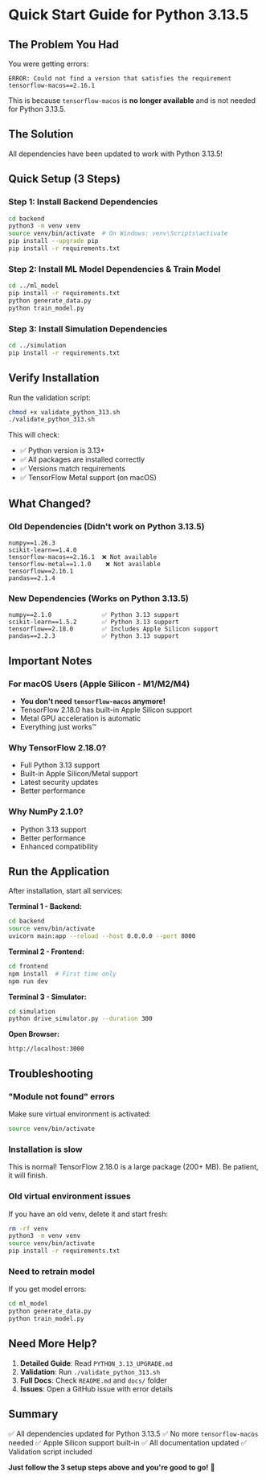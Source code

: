 # Quick Start Guide for Python 3.13.5

## The Problem You Had
You were getting errors:
```
ERROR: Could not find a version that satisfies the requirement tensorflow-macos==2.16.1
```

This is because `tensorflow-macos` is **no longer available** and is not needed for Python 3.13.5.

## The Solution
All dependencies have been updated to work with Python 3.13.5!

## Quick Setup (3 Steps)

### Step 1: Install Backend Dependencies
```bash
cd backend
python3 -m venv venv
source venv/bin/activate  # On Windows: venv\Scripts\activate
pip install --upgrade pip
pip install -r requirements.txt
```

### Step 2: Install ML Model Dependencies & Train Model
```bash
cd ../ml_model
pip install -r requirements.txt
python generate_data.py
python train_model.py
```

### Step 3: Install Simulation Dependencies
```bash
cd ../simulation
pip install -r requirements.txt
```

## Verify Installation
Run the validation script:
```bash
chmod +x validate_python_313.sh
./validate_python_313.sh
```

This will check:
- ✅ Python version is 3.13+
- ✅ All packages are installed correctly
- ✅ Versions match requirements
- ✅ TensorFlow Metal support (on macOS)

## What Changed?

### Old Dependencies (Didn't work on Python 3.13.5)
```
numpy==1.26.3
scikit-learn==1.4.0
tensorflow-macos==2.16.1  ❌ Not available
tensorflow-metal==1.1.0    ❌ Not available
tensorflow==2.16.1
pandas==2.1.4
```

### New Dependencies (Works on Python 3.13.5)
```
numpy==2.1.0              ✅ Python 3.13 support
scikit-learn==1.5.2       ✅ Python 3.13 support
tensorflow==2.18.0        ✅ Includes Apple Silicon support
pandas==2.2.3             ✅ Python 3.13 support
```

## Important Notes

### For macOS Users (Apple Silicon - M1/M2/M4)
- **You don't need `tensorflow-macos` anymore!**
- TensorFlow 2.18.0 has built-in Apple Silicon support
- Metal GPU acceleration is automatic
- Everything just works™

### Why TensorFlow 2.18.0?
- Full Python 3.13 support
- Built-in Apple Silicon/Metal support
- Latest security updates
- Better performance

### Why NumPy 2.1.0?
- Python 3.13 support
- Better performance
- Enhanced compatibility

## Run the Application

After installation, start all services:

**Terminal 1 - Backend:**
```bash
cd backend
source venv/bin/activate
uvicorn main:app --reload --host 0.0.0.0 --port 8000
```

**Terminal 2 - Frontend:**
```bash
cd frontend
npm install  # First time only
npm run dev
```

**Terminal 3 - Simulator:**
```bash
cd simulation
python drive_simulator.py --duration 300
```

**Open Browser:**
```
http://localhost:3000
```

## Troubleshooting

### "Module not found" errors
Make sure virtual environment is activated:
```bash
source venv/bin/activate
```

### Installation is slow
This is normal! TensorFlow 2.18.0 is a large package (200+ MB). Be patient, it will finish.

### Old virtual environment issues
If you have an old venv, delete it and start fresh:
```bash
rm -rf venv
python3 -m venv venv
source venv/bin/activate
pip install -r requirements.txt
```

### Need to retrain model
If you get model errors:
```bash
cd ml_model
python generate_data.py
python train_model.py
```

## Need More Help?

1. **Detailed Guide**: Read `PYTHON_3.13_UPGRADE.md`
2. **Validation**: Run `./validate_python_313.sh`
3. **Full Docs**: Check `README.md` and `docs/` folder
4. **Issues**: Open a GitHub issue with error details

## Summary

✅ All dependencies updated for Python 3.13.5
✅ No more `tensorflow-macos` needed
✅ Apple Silicon support built-in
✅ All documentation updated
✅ Validation script included

**Just follow the 3 setup steps above and you're good to go!** 🚀
